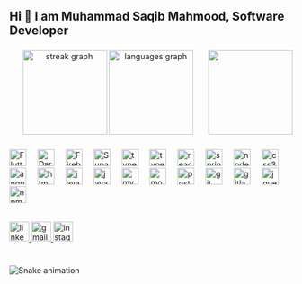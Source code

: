 <h2 align="left">Hi 👋 I am Muhammad Saqib Mahmood, Software Developer</h2>

###

<div align="center">
  <img src="https://streak-stats.demolab.com?user=saqibjutt&theme=radical&exclude_days=Sun" height="150" alt="streak graph"  />
  <img src="https://github-readme-stats.vercel.app/api/top-langs?username=saqibjutt&locale=en&hide_title=false&layout=compact&card_width=320&langs_count=5&theme=dracula&hide_border=false" height="150" alt="languages graph"  />
<img align="right" height="150" src="https://avatars.githubusercontent.com/u/85228174?s=400&u=2d8cb7809422c4073f467309728d49624bb9e475&v=4"  />
</div>

###


###

<div align="left">
  <img src="https://cdn.jsdelivr.net/gh/devicons/devicon@latest/icons/flutter/flutter-original.svg" height="30" alt="Flutter logo"  />
  <img width="12" />
  <img src="https://cdn.jsdelivr.net/gh/devicons/devicon@latest/icons/dart/dart-original.svg" height="30" alt="Dart logo"  />
  <img width="12" />
  <img src="https://cdn.jsdelivr.net/gh/devicons/devicon@latest/icons/firebase/firebase-plain.svg" height="30" alt="Firebase logo" />
   <img width="12" />
  <img src="https://cdn.jsdelivr.net/gh/devicons/devicon@latest/icons/supabase/supabase-original.svg" height="30" alt="Supabase logo" />
 <img width="12" />
  <img src="https://cdn.jsdelivr.net/gh/devicons/devicon@latest/icons/laravel/laravel-original.svg" height="30" alt="typescript logo"  />
  <img width="12" />
  <img src="https://cdn.jsdelivr.net/gh/devicons/devicon/icons/typescript/typescript-original.svg" height="30" alt="typescript logo"  />
  <img width="12" />
  <img src="https://cdn.jsdelivr.net/gh/devicons/devicon/icons/react/react-original.svg" height="30" alt="react logo"  />
  <img width="12" />
  <img src="https://cdn.jsdelivr.net/gh/devicons/devicon/icons/spring/spring-original.svg" height="30" alt="spring logo"  />
  <img width="12" />
  <img src="https://cdn.jsdelivr.net/gh/devicons/devicon/icons/nodejs/nodejs-original.svg" height="30" alt="nodejs logo"  />
  <img width="12" />
  <img src="https://cdn.jsdelivr.net/gh/devicons/devicon/icons/css3/css3-original.svg" height="30" alt="css3 logo"  />
  <img width="12" />
  <img src="https://cdn.jsdelivr.net/gh/devicons/devicon/icons/angularjs/angularjs-original.svg" height="30" alt="angularjs logo"  />
  <img width="12" />
  <img src="https://cdn.jsdelivr.net/gh/devicons/devicon/icons/html5/html5-original.svg" height="30" alt="html5 logo"  />
  <img width="12" />
  <img src="https://cdn.jsdelivr.net/gh/devicons/devicon/icons/java/java-original.svg" height="30" alt="java logo"  />
  <img width="12" />
  <img src="https://cdn.jsdelivr.net/gh/devicons/devicon/icons/javascript/javascript-original.svg" height="30" alt="javascript logo"  />
  <img width="12" />
  <img src="https://cdn.jsdelivr.net/gh/devicons/devicon/icons/mysql/mysql-original.svg" height="30" alt="mysql logo"  />
  <img width="12" />
  <img src="https://cdn.jsdelivr.net/gh/devicons/devicon/icons/mongodb/mongodb-original.svg" height="30" alt="mongodb logo"  />
  <img width="12" />

  <img src="https://cdn.jsdelivr.net/gh/devicons/devicon/icons/postgresql/postgresql-original.svg" height="30" alt="postgresql logo"  />
  <img width="12" />
  <img src="https://cdn.jsdelivr.net/gh/devicons/devicon/icons/git/git-original.svg" height="30" alt="git logo"  />
  <img width="12" />
  <img src="https://cdn.jsdelivr.net/gh/devicons/devicon/icons/gitlab/gitlab-original.svg" height="30" alt="gitlab logo"  />
  <img width="12" />
  <img src="https://cdn.jsdelivr.net/gh/devicons/devicon/icons/jquery/jquery-original.svg" height="30" alt="jquery logo"  />
  <img width="12" />
  <img src="https://cdn.jsdelivr.net/gh/devicons/devicon/icons/npm/npm-original-wordmark.svg" height="30" alt="npm logo"  />
</div>

 ######
 
<div align="left">
  

  <a href="https://www.linkedin.com/in/m-saqib-mahmood-0b1200154" target="_blank">
    <img src="https://img.shields.io/static/v1?message=LinkedIn&logo=linkedin&label=&color=0077B5&logoColor=white&labelColor=&style=for-the-badge" height="35" alt="linkedin logo"  />
  </a>
  <a href="mailto:saqib7t2@gmail.com" target="_blank">
    <img src="https://img.shields.io/static/v1?message=Gmail&logo=gmail&label=&color=D14836&logoColor=white&labelColor=&style=for-the-badge" height="35" alt="gmail logo"  />
  </a>
  <a href="https://www.instagram.com/imsaqibjutt" target="_blank">
    <img src="https://img.shields.io/static/v1?message=Instagram&logo=instagram&label=&color=E4405F&logoColor=white&labelColor=&style=for-the-badge" height="35" alt="instagram logo"  />
  </a>
  

</div>

###

<br clear="both">
<img src="https://github.com/Khatri-Ran-Bahadur/Khatri-Ran-Bahadur/blob/f14cfe2d82bde00f2f749ae2199f3d9ae86219a1/snake.svg" alt="Snake animation" />



